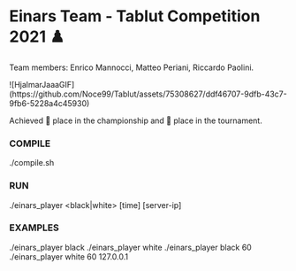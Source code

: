 # Einars Team - Tablut Competition 2021 ♟️

Team members: Enrico Mannocci, Matteo Periani, Riccardo Paolini.
<p align="left">
  ![HjalmarJaaaGIF](https://github.com/Noce99/Tablut/assets/75308627/ddf46707-9dfb-43c7-9fb6-5228a4c45930)
</p>

Achieved 🥇 place in the championship and 🥉 place in the tournament.

### COMPILE
./compile.sh
### RUN
./einars_player <black|white> [time] [server-ip]
### EXAMPLES
./einars_player black
./einars_player white
./einars_player black 60
./einars_player white 60 127.0.0.1
